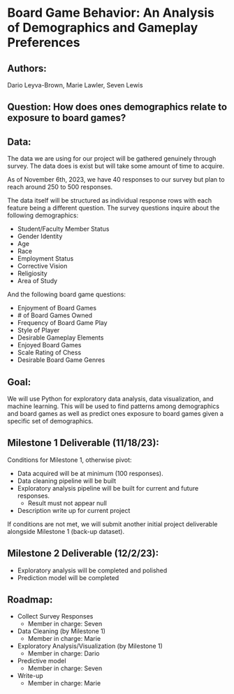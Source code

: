 #  **Board Game Behavior: An Analysis of Demographics and Gameplay Preferences**

## **Authors**: 
Dario Leyva-Brown, Marie Lawler, Seven Lewis


## **Question:** How does ones demographics relate to exposure to board games?


## **Data:**

The data we are using for our project will be gathered genuinely through survey. The data does is exist but will take some amount of time to acquire. 

As of November 6th, 2023, we have 40 responses to our survey but plan to reach around 250 to 500 responses.

The data itself will be structured as individual response rows with each feature being a different question. The survey questions inquire about the following demographics:
- Student/Faculty Member Status
- Gender Identity
- Age
- Race
- Employment Status
- Corrective Vision
- Religiosity
- Area of Study

And the following board game questions:
- Enjoyment of Board Games
- \# of Board Games Owned
- Frequency of Board Game Play
- Style of Player
- Desirable Gameplay Elements
- Enjoyed Board Games
- Scale Rating of Chess
- Desirable Board Game Genres

## **Goal:**

We will use Python for exploratory data analysis, data visualization, and machine learning. This will be used to find patterns among demographics and board games as well as predict ones exposure to board games given a specific set of demographics. 


## Milestone 1 Deliverable (11/18/23):

Conditions for Milestone 1, otherwise pivot:
 - Data acquired will be at minimum (100 responses).
 - Data cleaning pipeline will be built
 - Exploratory analysis pipeline will be built for current and future responses.
    * Result must not appear null
 - Description write up for current project

If conditions are not met, we will submit another initial project deliverable alongside Milestone 1 (back-up dataset).


## Milestone 2 Deliverable (12/2/23):

 - Exploratory analysis will be completed and polished
 - Prediction model will be completed

## Roadmap:

 - Collect Survey Responses
   * Member in charge: Seven
 - Data Cleaning (by Milestone 1)
   * Member in charge: Marie
 - Exploratory Analysis/Visualization (by Milestone 1)
   * Member in charge: Dario
 - Predictive model
   * Member in charge: Seven
 - Write-up
   * Member in charge: Marie
